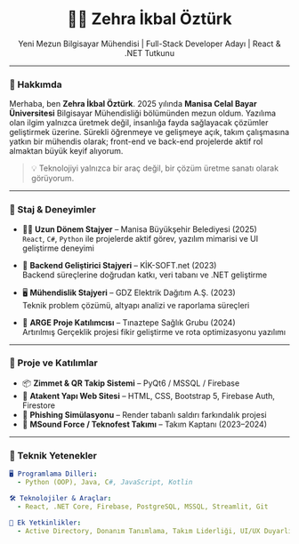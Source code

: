 <h1 align="center">👩‍💻 Zehra İkbal Öztürk</h1>
<p align="center">Yeni Mezun Bilgisayar Mühendisi | Full-Stack Developer Adayı | React & .NET Tutkunu</p>

---

### 🌟 Hakkımda

Merhaba, ben **Zehra İkbal Öztürk**. 2025 yılında **Manisa Celal Bayar Üniversitesi** Bilgisayar Mühendisliği bölümünden mezun oldum. Yazılıma olan ilgim yalnızca üretmek değil, insanlığa fayda sağlayacak çözümler geliştirmek üzerine. Sürekli öğrenmeye ve gelişmeye açık, takım çalışmasına yatkın bir mühendis olarak; front-end ve back-end projelerde aktif rol almaktan büyük keyif alıyorum.

> 💡 Teknolojiyi yalnızca bir araç değil, bir çözüm üretme sanatı olarak görüyorum.

---

### 💼 Staj & Deneyimler

- 👩‍💻 **Uzun Dönem Stajyer** – Manisa Büyükşehir Belediyesi (2025)  
  `React`, `C#`, `Python` ile projelerde aktif görev, yazılım mimarisi ve UI geliştirme deneyimi

- 🔄 **Backend Geliştirici Stajyeri** – KİK-SOFT.net (2023)  
  Backend süreçlerine doğrudan katkı, veri tabanı ve .NET geliştirme

- 🖥️ **Mühendislik Stajyeri** – GDZ Elektrik Dağıtım A.Ş. (2023)  
  Teknik problem çözümü, altyapı analizi ve raporlama süreçleri

- 🧠 **ARGE Proje Katılımcısı** – Tınaztepe Sağlık Grubu (2024)  
  Artırılmış Gerçeklik projesi fikir geliştirme ve rota optimizasyonu yazılımı

---

### 🚀 Proje ve Katılımlar

- 📦 **Zimmet & QR Takip Sistemi** – PyQt6 / MSSQL / Firebase
- 🛒 **Atakent Yapı Web Sitesi** – HTML, CSS, Bootstrap 5, Firebase Auth, Firestore
- 🔐 **Phishing Simülasyonu** – Render tabanlı saldırı farkındalık projesi
- 🎯 **MSound Force / Teknofest Takımı** – Takım Kaptanı (2023–2024)

---

### 🧠 Teknik Yetenekler

```yaml
🖥️ Programlama Dilleri:
  - Python (OOP), Java, C#, JavaScript, Kotlin

🛠️ Teknolojiler & Araçlar:
  - React, .NET Core, Firebase, PostgreSQL, MSSQL, Streamlit, Git

📱 Ek Yetkinlikler:
  - Active Directory, Donanım Tanımlama, Takım Liderliği, UI/UX Duyarlılığı

